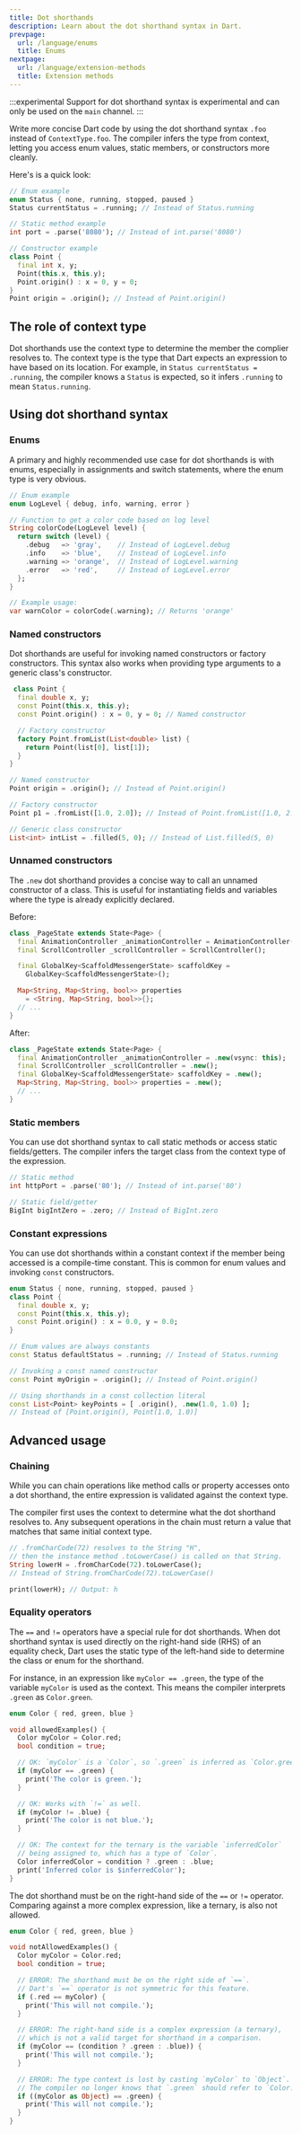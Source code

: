 ```yaml
---
title: Dot shorthands
description: Learn about the dot shorthand syntax in Dart.
prevpage:
  url: /language/enums
  title: Enums
nextpage:
  url: /language/extension-methods
  title: Extension methods
---
```


:::experimental
Support for dot shorthand syntax is experimental and
can only be used on the `main` channel.
:::

Write more concise Dart code by using the dot shorthand syntax `.foo` 
instead of `ContextType.foo`. The compiler infers the type 
from context, letting you access enum values, static members, 
or constructors more cleanly.

Here's is a quick look:

<?code-excerpt "language/lib/classes/shorthand.dart (intro)"?>
```dart
// Enum example
enum Status { none, running, stopped, paused }
Status currentStatus = .running; // Instead of Status.running

// Static method example
int port = .parse('8080'); // Instead of int.parse('8080')

// Constructor example
class Point {
  final int x, y;
  Point(this.x, this.y);
  Point.origin() : x = 0, y = 0;
}
Point origin = .origin(); // Instead of Point.origin()
```

## The role of context type 
Dot shorthands use the context type to determine the member 
the complier resolves to. The context type is the type that Dart 
expects an expression to have based on its location. 
For example, in `Status currentStatus = .running`, 
the compiler knows a `Status` is expected, so it infers 
`.running` to mean `Status.running`.

## Using dot shorthand syntax

### Enums
A primary and highly recommended use case for dot shorthands 
is with enums, especially in assignments and switch statements, 
where the enum type is very obvious.

<?code-excerpt "language/lib/classes/shorthand.dart (enums)"?>
```dart
// Enum example
enum LogLevel { debug, info, warning, error }

// Function to get a color code based on log level
String colorCode(LogLevel level) {
  return switch (level) {
    .debug   => 'gray',    // Instead of LogLevel.debug
    .info    => 'blue',    // Instead of LogLevel.info
    .warning => 'orange',  // Instead of LogLevel.warning
    .error   => 'red',     // Instead of LogLevel.error
  };
}

// Example usage:
var warnColor = colorCode(.warning); // Returns 'orange'
```

### Named constructors
Dot shorthands are useful for invoking named constructors 
or factory constructors. This syntax also works when providing 
type arguments to a generic class's constructor.

<?code-excerpt "language/lib/classes/shorthand.dart (constructors)"?>
```dart
 class Point {
  final double x, y;
  const Point(this.x, this.y);
  const Point.origin() : x = 0, y = 0; // Named constructor

  // Factory constructor
  factory Point.fromList(List<double> list) {
    return Point(list[0], list[1]);
  }
}

// Named constructor
Point origin = .origin(); // Instead of Point.origin()

// Factory constructor
Point p1 = .fromList([1.0, 2.0]); // Instead of Point.fromList([1.0, 2.0])

// Generic class constructor
List<int> intList = .filled(5, 0); // Instead of List.filled(5, 0)
``` 

### Unnamed constructors

The `.new` dot shorthand provides a concise way to call an
unnamed constructor of a class. This is useful 
for instantiating fields and variables where the type is 
already explicitly declared.

Before:
<?code-excerpt "language/lib/classes/shorthand.dart (unnamedbefore)"?>
```dart
class _PageState extends State<Page> {
  final AnimationController _animationController = AnimationController(vsync: this);
  final ScrollController _scrollController = ScrollController();

  final GlobalKey<ScaffoldMessengerState> scaffoldKey =
    GlobalKey<ScaffoldMessengerState>();

  Map<String, Map<String, bool>> properties
    = <String, Map<String, bool>>{};
  // ...
}
```
After:
<?code-excerpt "language/lib/classes/shorthand.dart (unnamedafter)"?>
```dart
class _PageState extends State<Page> {
  final AnimationController _animationController = .new(vsync: this);
  final ScrollController _scrollController = .new();
  final GlobalKey<ScaffoldMessengerState> scaffoldKey = .new();
  Map<String, Map<String, bool>> properties = .new();
  // ...
}
```


### Static members
You can use dot shorthand syntax to call static methods or 
access static fields/getters. The compiler infers the 
target class from the context type of the expression.

<?code-excerpt "language/lib/classes/shorthand.dart (methods)"?>
```dart
// Static method
int httpPort = .parse('80'); // Instead of int.parse('80')

// Static field/getter
BigInt bigIntZero = .zero; // Instead of BigInt.zero
```

### Constant expressions 
You can use dot shorthands within a constant context
if the member being accessed is a compile-time constant. 
This is common for enum values and invoking `const` constructors.

<?code-excerpt "language/lib/classes/shorthand.dart (const)"?>
```dart
enum Status { none, running, stopped, paused }
class Point {
  final double x, y;
  const Point(this.x, this.y);
  const Point.origin() : x = 0.0, y = 0.0;
}

// Enum values are always constants
const Status defaultStatus = .running; // Instead of Status.running

// Invoking a const named constructor
const Point myOrigin = .origin(); // Instead of Point.origin()

// Using shorthands in a const collection literal
const List<Point> keyPoints = [ .origin(), .new(1.0, 1.0) ];
// Instead of [Point.origin(), Point(1.0, 1.0)]
```


## Advanced usage

### Chaining
While you can chain operations like method calls or 
property accesses onto a dot shorthand, the entire expression 
is validated against the context type.

The compiler first uses the context to determine what the 
dot shorthand resolves to. Any subsequent operations in the 
chain must return a value that matches that same initial 
context type.


<?code-excerpt "language/lib/classes/shorthand.dart (chain)"?>
```dart
// .fromCharCode(72) resolves to the String "H",
// then the instance method .toLowerCase() is called on that String.
String lowerH = .fromCharCode(72).toLowerCase();
// Instead of String.fromCharCode(72).toLowerCase()

print(lowerH); // Output: h
```

### Equality operators
The `==` and `!=` operators have a special rule for dot shorthands. 
When dot shorthand syntax is used directly on the right-hand side (RHS) 
of an equality check, Dart uses the static type of the 
left-hand side to determine the class or enum for the shorthand.

For instance, in an expression like `myColor == .green`, 
the type of the variable `myColor` is used as the context. 
This means the compiler interprets `.green` as `Color.green`.

<?code-excerpt "language/lib/classes/shorthand.dart (allowedequality)"?>
```dart
enum Color { red, green, blue }

void allowedExamples() {
  Color myColor = Color.red;
  bool condition = true;

  // OK: `myColor` is a `Color`, so `.green` is inferred as `Color.green`.
  if (myColor == .green) {
    print('The color is green.');
  }

  // OK: Works with `!=` as well.
  if (myColor != .blue) {
    print('The color is not blue.');
  }

  // OK: The context for the ternary is the variable `inferredColor`
  // being assigned to, which has a type of `Color`.
  Color inferredColor = condition ? .green : .blue;
  print('Inferred color is $inferredColor');
}
```
The dot shorthand must be on the right-hand side of the `==` 
or `!=` operator. Comparing against a more complex expression, 
like a ternary, is also not allowed.

<?code-excerpt "language/lib/classes/shorthand.dart (notallowedequality)"?>
```dart
enum Color { red, green, blue }

void notAllowedExamples() {
  Color myColor = Color.red;
  bool condition = true;

  // ERROR: The shorthand must be on the right side of `==`.
  // Dart's `==` operator is not symmetric for this feature.
  if (.red == myColor) {
    print('This will not compile.');
  }

  // ERROR: The right-hand side is a complex expression (a ternary),
  // which is not a valid target for shorthand in a comparison.
  if (myColor == (condition ? .green : .blue)) {
    print('This will not compile.');
  }

  // ERROR: The type context is lost by casting `myColor` to `Object`.
  // The compiler no longer knows that `.green` should refer to `Color.green`.
  if ((myColor as Object) == .green) {
    print('This will not compile.');
  }
}
```


